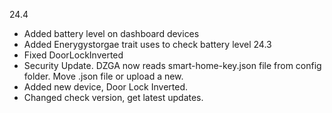 24.4
- Added battery level on dashboard devices
- Added Enerygystorgae trait uses to check battery level
24.3
- Fixed DoorLockInverted
- Security Update. DZGA now reads smart-home-key.json file from config folder. Move .json file or upload a new.
- Added new device, Door Lock Inverted.
- Changed check version, get latest updates.
